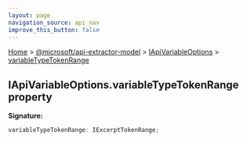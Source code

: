 ```yaml
---
layout: page
navigation_source: api_nav
improve_this_button: false
---
```



[Home](./index.md) &gt; [@microsoft/api-extractor-model](./api-extractor-model.md) &gt; [IApiVariableOptions](./api-extractor-model.iapivariableoptions.md) &gt; [variableTypeTokenRange](./api-extractor-model.iapivariableoptions.variabletypetokenrange.md)

## IApiVariableOptions.variableTypeTokenRange property

<b>Signature:</b>

```typescript
variableTypeTokenRange: IExcerptTokenRange;
```
